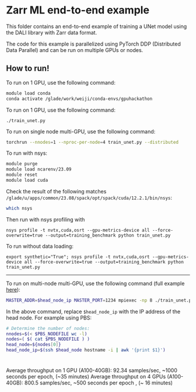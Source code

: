 # Zarr ML end-to-end example 

This folder contains an end-to-end example of training a UNet model using the DALI library with Zarr data format.




The code for this example is parallelized using PyTorch DDP (Distributed Data Parallel) and can be run on multiple GPUs or nodes.

## How to run!
To run on 1 GPU, use the following command:

```bash
module load conda
conda activate /glade/work/weiji/conda-envs/gpuhackathon
```

To run on 1 GPU, use the following command:
```
./train_unet.py
```

To run on single node multi-GPU, use the following command:

```bash
torchrun --nnodes=1 --nproc-per-node=4 train_unet.py --distributed
```

To run with nsys:

```bash
module purge
module load ncarenv/23.09
module reset
module load cuda
```
Check the result of the following matches `/glade/u/apps/common/23.08/spack/opt/spack/cuda/12.2.1/bin/nsys`:

```bash
which nsys
```

Then run with nsys profiling with

```
nsys profile -t nvtx,cuda,osrt --gpu-metrics-device all --force-overwrite=true --output=training_benchmark python train_unet.py
```

To run without data loading:

```
export synthetic="True"; nsys profile -t nvtx,cuda,osrt --gpu-metrics-device all --force-overwrite=true --output=training_benchmark python train_unet.py
```

----------------

To run on multi-node multi-GPU, use the following command (full example [here](https://github.com/negin513/distributed-pytorch-hpc/blob/main/scripts/run_mpi.sh)):

```bash
MASTER_ADDR=$head_node_ip MASTER_PORT=1234 mpiexec -np 8 ./train_unet.py --distributed
```

In the above command, replace `$head_node_ip` with the IP address of the head node.
For example using PBS:
``` bash
# Determine the number of nodes:
nnodes=$(< $PBS_NODEFILE wc -l)
nodes=( $( cat $PBS_NODEFILE ) )
head_node=${nodes[0]}
head_node_ip=$(ssh $head_node hostname -i | awk '{print $1}')
```


# 
Average throughput on 1 GPU (A100-40GB): 92.34 samples/sec, ~1000 seconds per epoch, (~35 minutes)
Average throughput on 4 GPUs (A100-40GB): 800.5 samples/sec, ~500 seconds per epoch , (~ 16 minutes)